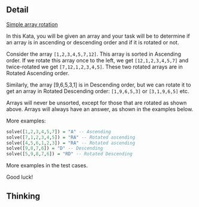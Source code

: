 ## Detail

[Simple array rotation](https://www.codewars.com/kata/simple-array-rotation/train/haskell)

In this Kata, you will be given an array and your task will be to determine if an array is in ascending or descending order and if it is rotated or not.

Consider the array `[1,2,3,4,5,7,12]`. This array is sorted in Ascending order. If we rotate this array once to the left, we get `[12,1,2,3,4,5,7]` and twice-rotated we get `[7,12,1,2,3,4,5]`. These two rotated arrays are in Rotated Ascending order.

Similarly, the array [9,6,5,3,1] is in Descending order, but we can rotate it to get an array in Rotated Descending order: `[1,9,6,5,3]` or `[3,1,9,6,5]` etc.

Arrays will never be unsorted, except for those that are rotated as shown above. Arrays will always have an answer, as shown in the examples below.

More examples:

```haskell
solve([1,2,3,4,5,7]) = "A" -- Ascending
solve([7,1,2,3,4,5]) = "RA" -- Rotated ascending
solve([4,5,6,1,2,3]) = "RA" -- Rotated ascending
solve([9,8,7,6]) = "D" -- Descending
solve([5,9,8,7,6]) = "RD" -- Rotated Descending
```

More examples in the test cases.

Good luck!

## Thinking

